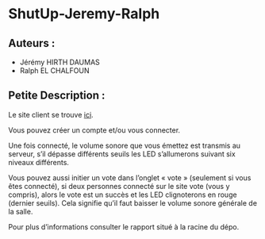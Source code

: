 # ShutUp-Jeremy-Ralph

## Auteurs :
 - Jérémy HIRTH DAUMAS
 - Ralph EL CHALFOUN 

## Petite Description :
Le site client se trouve [ici](https://shut-up-jr.herokuapp.com/).


Vous pouvez créer un compte et/ou vous connecter.

Une fois connecté, le volume sonore que vous émettez est transmis au serveur, s’il dépasse différents seuils les LED s’allumerons suivant six niveaux différents.

Vous pouvez aussi initier un vote dans l’onglet « vote » (seulement si vous êtes connecté), si deux personnes connecté sur le site vote (vous y compris), alors le vote est un succès et les LED clignoterons en rouge (dernier seuils). Cela signifie qu’il faut baisser le volume sonore générale de la salle.

Pour plus d’informations consulter le rapport situé à la racine du dépo.
